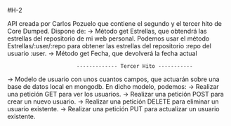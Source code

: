 #H-2

API creada por Carlos Pozuelo que contiene el segundo y el tercer hito de Core Dumped. Dispone de:
  -> Método get Estrellas, que obtendrá las estrellas del repositorio de mi web personal. Podemos usar el método Estrellas/:user/:repo
     para obtener las estrellas del repositorio :repo del usuario :user.
  -> Método get Fecha, que devolverá la fecha actual
  
                          ------------- Tercer Hito -----------
  -> Modelo de usuario con unos cuantos campos, que actuarán sobre una base de datos local en mongodb. En dicho modelo, podemos:
      -> Realizar una petición GET para ver los usuarios. 
      -> Realizar una petición POST para crear un nuevo usuario.
      -> Realizar una petición DELETE para eliminar un usuario existente.
      -> Realizar una petición PUT para actualizar un usuario existente.
      
